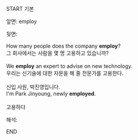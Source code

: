 START
기본

앞면:
employ


뒷면:
<div>How many people does the company <strong>employ</strong>? </div>그 회사에서는 사람을 몇 명 고용하고 있습니까?<br><br><div>We <strong>employ</strong> an expert to advise on new technology. </div><div><div>우리는 신기술에 대한 자문을 해 줄 전문가를 고용한다.</div></div><br><div><div>신입 사원, 박진영입니다.</div></div><div><div>I'm Park Jinyoung, newly <strong>employed</strong>.</div></div><br>고용하다<br>


해석:

END
